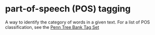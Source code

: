 # part-of-speech (POS) tagging

A way to identify the category of words in a given text. For a list of POS classification, see the [Penn Tree Bank Tag Set](https://www.ling.upenn.edu/courses/Fall_2003/ling001/penn_treebank_pos.html)


